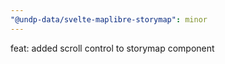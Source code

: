 ```yaml
---
"@undp-data/svelte-maplibre-storymap": minor
---
```


feat: added scroll control to storymap component
